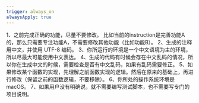```yaml
---
trigger: always_on
alwaysApply: true
---
```


1、之前完成正确的功能，尽量不要修改。 比如当前的instruction是完善功能A的，那么只需要专注功能A，不需要修改其他功能（比如功能B）。 
2、生成的注释用中文，并使用 UTF-8 编码。 
3、你所运行的环境是一个中文语境为主的环境，所以尽最大可能使用中文表达。
4、生成的代码有时候会存在中文乱码的情况，所以你在生成中文的时候，需要检查是否有中文乱码，如果有乱码需要修正。 
5、如果修改某个函数的实现，先理解之前函数实现的逻辑。然后在原来的基础上，再进行修改（保留之前的函数逻辑，不要移除）。
6、你所处的操作系统环境是macOS。
7、如果用户没有明确说，就不需要编写测试脚本，也不需要写专门的项目说明。
